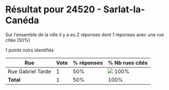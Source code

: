 # Résultat pour 24520 - Sarlat-la-Canéda

Sur l'ensemble de la ville il y a eu 2 réponses dont 1 réponses avec une rue citée (50%)

1 points noirs identifiés

| Rue | Vote | % réponses | % Nb rues cités|
|-----|------|------------|----------------|
| Rue Gabriel Tarde | 1 | 50% | <img src="../../img/bar_100.gif" />&nbsp;100%|
| **Total** | 1 | 50% | 100%|
